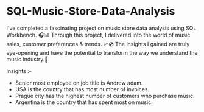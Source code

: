  # SQL-Music-Store-Data-Analysis

I've completed a fascinating project on music store data analysis using SQL Workbench. 🎧📊 Through this project, I delivered into the world of music sales, customer preferences & trends. 📈💿 The insights I gained are truly eye-opening and have the potential to transform the way we understand the music industry.🌟


Insights :-

- Senior most employee on job title is Andrew adam.
- USA is the country that has most number of invoices.
- Prague city has the highest number of customers who purchase music.
- Argentina is the country that has spent most on music.
